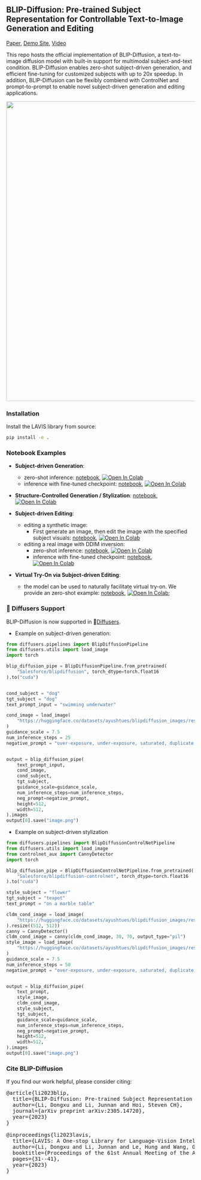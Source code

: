 ## BLIP-Diffusion: Pre-trained Subject Representation for Controllable Text-to-Image Generation and Editing
[Paper](https://arxiv.org/abs/2305.14720), [Demo Site](https://dxli94.github.io/BLIP-Diffusion-website/), [Video](https://youtu.be/Wf09s4JnDb0)

This repo hosts the official implementation of BLIP-Diffusion, a text-to-image diffusion model with built-in support for multimodal subject-and-text condition. BLIP-Diffusion enables zero-shot subject-driven generation, and efficient fine-tuning for customized subjects with up to 20x speedup. In addition, BLIP-Diffusion can be flexibly combiend with ControlNet and prompt-to-prompt to enable novel subject-driven generation and editing applications.

<img src="teaser-website.png" width="800">


### Installation

Install the LAVIS library from source:

```bash
pip install -e .
```

### Notebook Examples
- **Subject-driven Generation**: 
  - zero-shot inference: [notebook](https://github.com/salesforce/LAVIS/blob/main/projects/blip-diffusion/notebooks/generation_zeroshot.ipynb), [![Open In Colab](https://colab.research.google.com/assets/colab-badge.svg)](https://colab.research.google.com/github/salesforce/LAVIS/blob/main/projects/blip-diffusion/notebooks/generation_zeroshot.ipynb)
  - inference with fine-tuned checkpoint: [notebook](https://github.com/salesforce/LAVIS/blob/main/projects/blip-diffusion/notebooks/generation_finetuned_dog.ipynb), [![Open In Colab](https://colab.research.google.com/assets/colab-badge.svg)](https://colab.research.google.com/github/salesforce/LAVIS/blob/main/projects/blip-diffusion/notebooks/generation_finetuned_dog.ipynb)

- **Structure-Controlled Generation / Stylization**: [notebook](https://github.com/salesforce/LAVIS/blob/main/projects/blip-diffusion/notebooks/stylization.ipynb), [![Open In Colab](https://colab.research.google.com/assets/colab-badge.svg)](https://colab.research.google.com/github/salesforce/LAVIS/blob/main/projects/blip-diffusion/notebooks/stylization.ipynb)

- **Subject-driven Editing**:
  - editing a synthetic image:
    - First generate an image, then edit the image with the specified subject visuals: [notebook](https://github.com/salesforce/LAVIS/blob/main/projects/blip-diffusion/notebooks/editing_synthetic_zeroshot.ipynb), [![Open In Colab](https://colab.research.google.com/assets/colab-badge.svg)](https://colab.research.google.com/github/salesforce/LAVIS/blob/main/projects/blip-diffusion/notebooks/editing_synthetic_zeroshot.ipynb) 
  - editing a real image with DDIM inversion:
    - zero-shot inference: [notebook](https://github.com/salesforce/LAVIS/blob/main/projects/blip-diffusion/notebooks/editing_real_zeroshot.ipynb), [![Open In Colab](https://colab.research.google.com/assets/colab-badge.svg)](https://colab.research.google.com/github/salesforce/LAVIS/blob/main/projects/blip-diffusion/notebooks/editing_real_zeroshot.ipynb)
    - inference with fine-tuned checkpoint: [notebook](https://github.com/salesforce/LAVIS/blob/main/projects/blip-diffusion/notebooks/editing_real_finetuned.ipynb), [![Open In Colab](https://colab.research.google.com/assets/colab-badge.svg)](https://colab.research.google.com/github/salesforce/LAVIS/blob/main/projects/blip-diffusion/notebooks/editing_real_finetuned.ipynb)

- **Virtual Try-On via Subject-driven Editing**:
  - the model can be used to naturally facilitate virtual try-on. We provide an zero-shot example: [notebook](https://github.com/salesforce/LAVIS/blob/main/projects/blip-diffusion/notebooks/editing_tryon_zeroshot.ipynb), [![Open In Colab](https://colab.research.google.com/assets/colab-badge.svg)](https://colab.research.google.com/github/salesforce/LAVIS/blob/main/projects/blip-diffusion/notebooks/editing_tryon_zeroshot.ipynb);

### **🧨 Diffusers Support**
BLIP-Diffusion is now supported in 🧨[Diffusers](https://huggingface.co/docs/diffusers/main/en/api/pipelines/blip_diffusion).
- Example on subject-driven generation:
```python
from diffusers.pipelines import BlipDiffusionPipeline
from diffusers.utils import load_image
import torch

blip_diffusion_pipe = BlipDiffusionPipeline.from_pretrained(
    "Salesforce/blipdiffusion", torch_dtype=torch.float16
).to("cuda")


cond_subject = "dog"
tgt_subject = "dog"
text_prompt_input = "swimming underwater"

cond_image = load_image(
    "https://huggingface.co/datasets/ayushtues/blipdiffusion_images/resolve/main/dog.jpg"
)
guidance_scale = 7.5
num_inference_steps = 25
negative_prompt = "over-exposure, under-exposure, saturated, duplicate, out of frame, lowres, cropped, worst quality, low quality, jpeg artifacts, morbid, mutilated, out of frame, ugly, bad anatomy, bad proportions, deformed, blurry, duplicate"


output = blip_diffusion_pipe(
    text_prompt_input,
    cond_image,
    cond_subject,
    tgt_subject,
    guidance_scale=guidance_scale,
    num_inference_steps=num_inference_steps,
    neg_prompt=negative_prompt,
    height=512,
    width=512,
).images
output[0].save("image.png")
```
- Example on subject-driven stylization
```python
from diffusers.pipelines import BlipDiffusionControlNetPipeline
from diffusers.utils import load_image
from controlnet_aux import CannyDetector
import torch

blip_diffusion_pipe = BlipDiffusionControlNetPipeline.from_pretrained(
    "Salesforce/blipdiffusion-controlnet", torch_dtype=torch.float16
).to("cuda")

style_subject = "flower"
tgt_subject = "teapot"
text_prompt = "on a marble table"

cldm_cond_image = load_image(
    "https://huggingface.co/datasets/ayushtues/blipdiffusion_images/resolve/main/kettle.jpg"
).resize((512, 512))
canny = CannyDetector()
cldm_cond_image = canny(cldm_cond_image, 30, 70, output_type="pil")
style_image = load_image(
    "https://huggingface.co/datasets/ayushtues/blipdiffusion_images/resolve/main/flower.jpg"
)
guidance_scale = 7.5
num_inference_steps = 50
negative_prompt = "over-exposure, under-exposure, saturated, duplicate, out of frame, lowres, cropped, worst quality, low quality, jpeg artifacts, morbid, mutilated, out of frame, ugly, bad anatomy, bad proportions, deformed, blurry, duplicate"


output = blip_diffusion_pipe(
    text_prompt,
    style_image,
    cldm_cond_image,
    style_subject,
    tgt_subject,
    guidance_scale=guidance_scale,
    num_inference_steps=num_inference_steps,
    neg_prompt=negative_prompt,
    height=512,
    width=512,
).images
output[0].save("image.png")
```


### Cite BLIP-Diffusion
If you find our work helpful, please consider citing:
<pre>
@article{li2023blip,
  title={BLIP-Diffusion: Pre-trained Subject Representation for Controllable Text-to-Image Generation and Editing},
  author={Li, Dongxu and Li, Junnan and Hoi, Steven CH},
  journal={arXiv preprint arXiv:2305.14720},
  year={2023}
}

@inproceedings{li2023lavis,
  title={LAVIS: A One-stop Library for Language-Vision Intelligence},
  author={Li, Dongxu and Li, Junnan and Le, Hung and Wang, Guangsen and Savarese, Silvio and Hoi, Steven CH},
  booktitle={Proceedings of the 61st Annual Meeting of the Association for Computational Linguistics (Volume 3: System Demonstrations)},
  pages={31--41},
  year={2023}
}
</pre>
